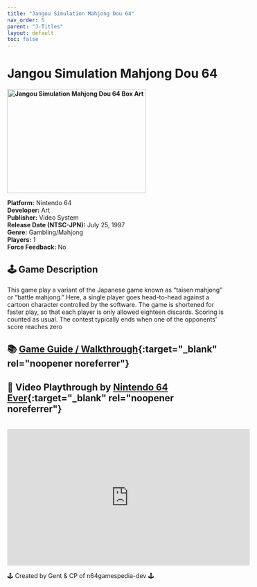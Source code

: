 ```yaml
---
title: "Jangou Simulation Mahjong Dou 64"
nav_order: 5
parent: "J-Titles"
layout: default
toc: false
---
```


# Jangou Simulation Mahjong Dou 64

<b>
<img src="https://images.launchbox-app.com//5a682fe3-0c8f-4b4a-9f75-0762c3819173.png" alt="Jangou Simulation Mahjong Dou 64 Box Art" width="320" height="240" />
</b>

**Platform:** Nintendo 64  
**Developer:** Art  
**Publisher:** Video System  
**Release Date (NTSC-JPN):** July 25, 1997  
**Genre:** Gambling/Mahjong  
**Players:** 1  
**Force Feedback:** No  

## 🕹️ Game Description
This game play a variant of the Japanese game known as “taisen mahjong” or “battle mahjong.” Here, a single player goes head-to-head against a cartoon character controlled by the software. The game is shortened for faster play, so that each player is only allowed eighteen discards. Scoring is counted as usual. The contest typically ends when one of the opponents’ score reaches zero

## 📚 [Game Guide / Walkthrough](https://gamefaqs.gamespot.com/n64/574538-jangou-simulation-mahjong-michi-64/faqs/79180){:target="_blank" rel="noopener noreferrer"}

## 🎥 Video Playthrough by [Nintendo 64 Ever](https://www.youtube.com/channel/UCJGb8I27ZXFM1Ox6qxc9Dlg){:target="_blank" rel="noopener noreferrer"}
<br />  
<iframe width="560" height="315" src="https://www.youtube.com/embed/sc56wBiOGU4" title="Jangou Simulation Mahjong Dou 64 Gameplay by Nintendo 64 Ever" frameborder="0" allowfullscreen></iframe>

🕹️ Created by Gent & CP of n64gamespedia-dev 🕹️  
<!-- Vault Format: n64gamespedia-dev -->  
<!-- Protocol Source: _vault-specs/format-protocol.md -->
